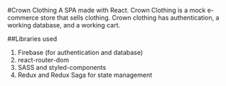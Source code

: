 #Crown Clothing
A SPA made with React. Crown Clothing is a mock e-commerce store that sells clothing. Crown clothing has authentication, a working database, and a working cart.

##Libraries used

1. Firebase (for authentication and database)
2. react-router-dom
3. SASS and styled-components
4. Redux and Redux Saga for state management
